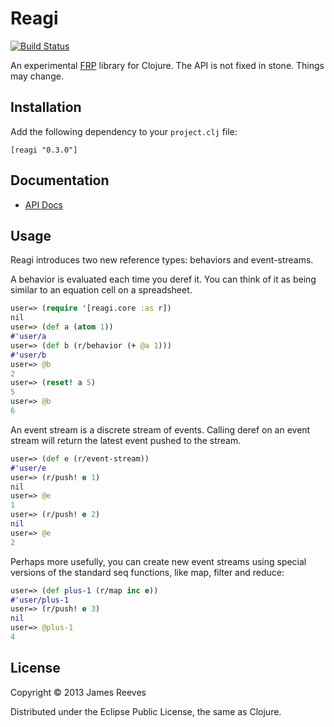 # Reagi

[![Build Status](https://travis-ci.org/weavejester/reagi.png?branch=master)](https://travis-ci.org/weavejester/reagi)

An experimental [FRP][1] library for Clojure. The API is not fixed in
stone. Things may change.

[1]: http://en.wikipedia.org/wiki/Functional_reactive_programming

## Installation

Add the following dependency to your `project.clj` file:

    [reagi "0.3.0"]

## Documentation

* [API Docs](http://weavejester.github.io/reagi/reagi.core.html)

## Usage

Reagi introduces two new reference types: behaviors and event-streams.

A behavior is evaluated each time you deref it. You can think of it as
being similar to an equation cell on a spreadsheet.

```clojure
user=> (require '[reagi.core :as r])
nil
user=> (def a (atom 1))
#'user/a
user=> (def b (r/behavior (+ @a 1)))
#'user/b
user=> @b
2
user=> (reset! a 5)
5
user=> @b
6
```

An event stream is a discrete stream of events. Calling deref on an
event stream will return the latest event pushed to the stream.

```clojure
user=> (def e (r/event-stream))
#'user/e
user=> (r/push! e 1)
nil
user=> @e
1
user=> (r/push! e 2)
nil
user=> @e
2
```

Perhaps more usefully, you can create new event streams using special
versions of the standard seq functions, like map, filter and reduce:

```clojure
user=> (def plus-1 (r/map inc e))
#'user/plus-1
user=> (r/push! e 3)
nil
user=> @plus-1
4
```

## License

Copyright © 2013 James Reeves

Distributed under the Eclipse Public License, the same as Clojure.
